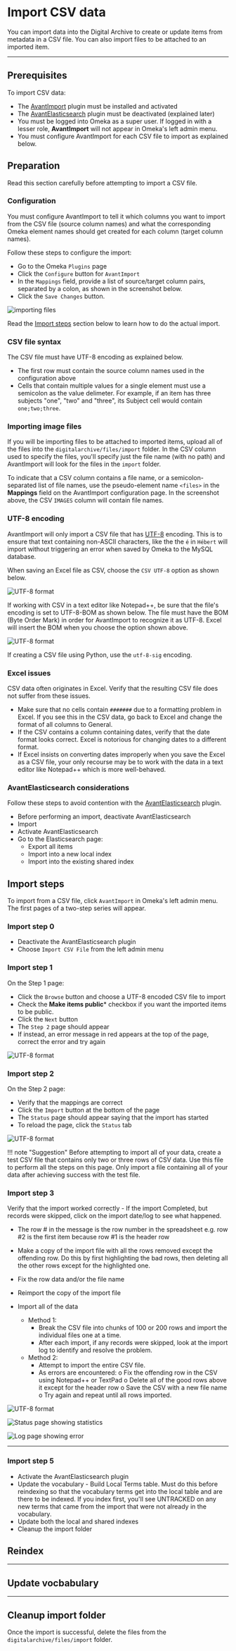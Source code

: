 # Import CSV data

You can import data into the Digital Archive to create or update items from metadata in a CSV file.
You can also import files to be attached to an imported item.

---

## Prerequisites

To import CSV data:

-   The [AvantImport] plugin must be installed and activated
-   The [AvantElasticsearch] plugin must be deactivated (explained later)
-   You must be logged into Omeka as a super user. If logged in with a lesser
    role, **AvantImport** will not appear in Omeka's left admin menu.
-   You must configure AvantImport for each CSV file to import as explained below.

## Preparation

Read this section carefully before attempting to import a CSV file.

### Configuration

You must configure AvantImport to tell it which columns you want to import from the CSV file (source column names) and what the corresponding Omeka element names should get created for each column (target column names).

Follow these steps to configure the import:

-	Go to the Omeka `Plugins` page
-	Click the `Configure` button for `AvantImport`
-   In the `Mappings` field, provide a list of source/target column pairs, separated by a colon, as shown in the screenshot below. 
-   Click the `Save Changes` button.

![importing files](import-csv-3.jpg)

Read the [Import steps](#import-steps) section below to learn how to do the actual import.

### CSV file syntax

The CSV file must have UTF-8 encoding as explained below.

-   The first row must contain the source column names used in the configuration above
-   Cells that contain multiple values for a single element must use a semicolon as the value delimeter.
    For example, if an item has three subjects "one", "two" and "three", its Subject cell would contain `one;two;three`.

### Importing image files

If you will be importing files to be attached to imported items, upload all of the files into the
`digitalarchive/files/import` folder. In the CSV column used to specify the files, you'll specify just
the file name (with no path) and AvantImport will look for the files in the `import` folder.

To indicate that a CSV column contains a file name, or a semicolon-separated list of file names, use the
pseudo-element name `<files>` in the **Mappings** field on the AvantImport configuration page. In the
screenshot above, the CSV `IMAGES` column will contain file names.
   
### UTF-8 encoding

AvantImport will only import a CSV file that has [UTF-8](https://en.wikipedia.org/wiki/UTF-8) encoding.
This is to ensure that text containing non-ASCII characters, like the the `é` in `Hébert` will import
without triggering an error when saved by Omeka to the MySQL database.

When saving an Excel file as CSV, choose the `CSV UTF-8` option as shown below.

![UTF-8 format](import-csv-1.jpg)

If working with CSV in a text editor like Notepad++, be sure that the file's encoding is set to UTF-8-BOM
as shown below. The file must have the BOM (Byte Order Mark) in order for AvantImport to recognize it as UTF-8.
Excel will insert the BOM when you choose the option shown above.

![UTF-8 format](import-csv-2.jpg)

If creating a CSV file using Python, use the `utf-8-sig` encoding.

### Excel issues

CSV data often originates in Excel. Verify that the resulting CSV file does not suffer from these issues.

-   Make sure that no cells contain `#######` due to a formatting problem in Excel. If you see this in the
    CSV data, go back to Excel and change the format of all columns to General.
-	If the CSV contains a column containing dates, verify that the date format looks correct. Excel is
    notorious for changing dates to a different format.
-   If Excel insists on converting dates improperly when you save the Excel as a CSV file, your only
    recourse may be to work with the data in a text editor like Notepad++ which is more well-behaved.

### AvantElasticsearch considerations

Follow these steps to avoid contention with the [AvantElasticsearch] plugin.

- Before performing an import, deactivate AvantElasticsearch
- Import
- Activate AvantElasticsearch
- Go to the Elasticsearch page:
    -   Export all items
    -   Import into a new local index
    -   Import into the existing shared index

## Import steps

To import from a CSV file, click `AvantImport` in Omeka's left admin menu. The first pages of a two-step
series will appear.

### Import step 0

-   Deactivate the AvantElasticsearch plugin
-   Choose `Import CSV File` from the left admin menu

### Import step 1
On the Step 1 page:

-	Click the `Browse` button and choose a UTF-8 encoded CSV file to import
-   Check the **Make items public*** checkbox if you want the imported items to be public.
-	Click the `Next` button
-   The `Step 2` page should appear
-   If instead, an error message in red appears at the top of the page, correct the error and try again

![UTF-8 format](import-csv-4.jpg)


### Import step 2
On the Step 2 page:

-	Verify that the mappings are correct
-   Click the `Import` button at the bottom of the page
-   The `Status` page should appear saying that the import has started
-   To reload the page, click the `Status` tab

![UTF-8 format](import-csv-6.jpg)

!!! note "Suggestion"
    Before attempting to import all of your data, create a test CSV file that contains only two or three rows of CSV data. Use this file to perform all the steps on this page. Only import a file containing all of your data after achieving success with the test file. 

### Import step 3

Verify that the import worked correctly
    -	If the import Completed, but records were skipped, click on the import date/log to see what happened.

-   The row # in the message is the row number in the spreadsheet e.g. row #2
is the first item because row #1 is the header row
-   Make a copy of the import file with all the rows removed except the offending row. Do this by first highlighting the bad rows, then deleting all the other rows except for the highlighted one.
-   Fix the row data and/or the file name
-   Reimport the copy of the import file

-	Import all of the data
    -	Method  1:
        -	Break the CSV file into chunks of 100 or 200 rows and import the individual files one at a time.
        -	After each import, if any records were skipped, look at the import log to identify and resolve the problem.
    -	Method 2:
        -	Attempt to import the entire CSV file.
        -	As errors are encountered:
            o	Fix the offending row in the CSV using Notepad++ or TextPad
            o	Delete all of the good rows above it except for the header row
            o	Save the CSV with a new file name
            o	Try again and repeat until all rows imported.

![UTF-8 format](import-csv-5.jpg)

![Status page showing statistics](import-csv-7.jpg)

![Log page showing error](import-csv-8.jpg)

---

### Import step 5

-   Activate the AvantElasticsearch plugin
-   Update the vocabulary - Build Local Terms table. Must do this before reindexing so that the vocabulary
    terms get into the local table and are there to be indexed. If you index first, you'll see UNTRACKED on
    any new terms that came from the import that were not already in the vocabulary.
-   Update both the local and shared indexes
-   Cleanup the import folder

## Reindex

---

## Update vocbabulary

---

## Cleanup import folder
Once the import is successful, delete the files from the  `digitalarchive/files/import` folder.


[AvantAdmin]:         ../../plugins/avantadmin
[AvantCommon]:        ../../plugins/avantcommon
[AvantCustom]:        ../../plugins/avantcustom
[AvantDPLA]:          ../../plugins/avantdpla
[AvantElements]:      ../../plugins/avantelements
[AvantElasticsearch]: ../../plugins/avantelasticsearch
[AvantImport]:        ../../plugins/avantimport
[AvantRelationships]: ../../plugins/avantrelationships
[AvantSearch]:        ../../plugins/avantsearch
[AvantS3]:            ../../plugins/avants3
[AvantZoom]:          ../../plugins/avantzoom
[AvantVocabulary]:    ../../plugins/avantvocabulary
[cPanel]:             web-host.md#cpanel
